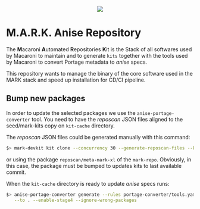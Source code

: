 <p align="center">
  <img src="https://github.com/macaroni-os/macaroni-site/blob/master/site/static/images/logo.png">
</p>

# **M**.**A**.**R**.**K**. Anise Repository

The **M**acaroni **A**utomated **R**epositories **K**it is the Stack
of all softwares used by Macaroni to maintain and to generate `kits` together
with the tools used by Macaroni to convert Portage metadata to *anise* specs.

This repository wants to manage the binary of the core software used in the MARK stack
and speed up installation for CD/CI pipeline.

## Bump new packages

In order to update the selected packages we use the `anise-portage-converter`
tool. You need to have the *reposcan* JSON files aligned to the seed/mark-kits copy on `kit-cache` directory.

The *reposcan* JSON files could be generated manually with this command:

```bash
$> mark-devkit kit clone --concurrency 30 --generate-reposcan-files --kit-cache-dir ./kit-cache --specfile packages/seeds/mark-kits/kits-versions/kits.yaml
```

or using the package `reposcan/meta-mark-xl` of the `mark-repo`. Obviously, in this case,
the package must be bumped to updates kits to last available commit.

When the `kit-cache` directory is ready to update *anise* specs runs:

```bash
$> anise-portage-converter generate --rules portage-converter/tools.yaml  --ignore-missing-deps \
   --to . --enable-stage4 --ignore-wrong-packages
```

